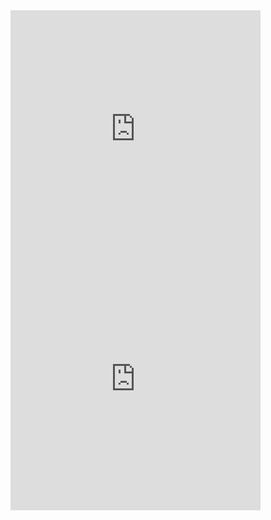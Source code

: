 <iframe src="https://coinmarketdaddy.com/widget/calculator/BTC/CNY/" width="400" height="400" seamless="seamless" scrolling="no" frameborder="0" allowtransparency="true"></iframe>

<iframe src="https://old.changelly.com/widget/v1?auth=email&from=ETH&to=BTC&merchant_id=htxod42fg11hp7i3&address=38qgPtCgvf3tgao9wnKwEFxR6JVknq5Q2L&amount=1&ref_id=htxod42fg11hp7i3&color=53cea5" width="400" height="400" class="changelly" scrolling="no" style="overflow-y: hidden; border: none" > Can't load widget </iframe>
